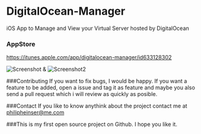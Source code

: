 DigitalOcean-Manager
====================

iOS App to Manage and View your Virtual Server hosted by DigitalOcean

### AppStore

https://itunes.apple.com/app/digitalocean-manager/id633128302

![Screenshot](Screenshots/Screenshot%1.png/?raw=true) & ![Screenshot2](Screenshots/Screenshot%2.png/?raw=true)

###Contributing
If you want to fix bugs, I would be happy. If you want a feature to be added, open a issue and tag it as feature and maybe you also send a pull request which i will review as quickly as posible.

###Contact
If you like to know anythink about the project contact me at philipheinser@me.com

###This is my first open source project on Github. I hope you like it.
